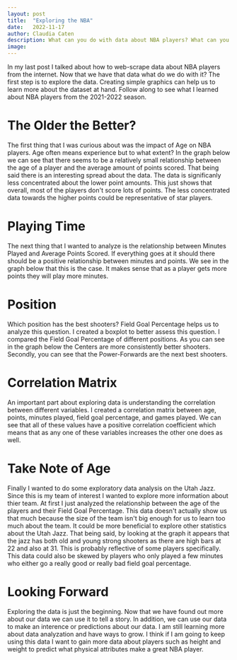 ```yaml
---
layout: post
title:  "Exploring the NBA"
date:   2022-11-17
author: Claudia Caten
description: What can you do with data about NBA players? What can you learn about NBA players?
image: 
---
```


In my last post I talked about how to web-scrape data about NBA players from the internet. Now that we have that data what do we do with it? The first step is to explore the data. Creating simple graphics can help us to learn more about the dataset at hand. Follow along to see what I learned about NBA players from the 2021-2022 season. 

# The Older the Better?
The first thing that I was curious about was the impact of Age on NBA players. Age often means experience but to what extent? In the graph below we can see that there seems to be a relatively small relationship between the age of a player and the average amount of points scored. That being said there is an interesting spread about the data. The data is significanly less concentrated about the lower point amounts. This just shows that overall, most of the players don't score lots of points. The less concentrated data towards the higher points could be representative of star players.

# Playing Time
The next thing that I wanted to analyze is the relationship between Minutes Played and Average Points Scored. If everything goes at it should there should be a positive relationship between minutes and points. We see in the graph below that this is the case. It makes sense that as a player gets more points they will play more minutes. 

# Position 
Which position has the best shooters? Field Goal Percentage helps us to analyze this question. I created a boxplot to better assess this question. I compared the Field Goal Percentage of different positions. As you can see in the graph below the Centers are more consistently better shooters. Secondly, you can see that the Power-Forwards are the next best shooters. 

# Correlation Matrix
An important part about exploring data is understanding the correlation between different variables. I created a correlation matrix between age, points, minutes played, field goal percentage, and games played. We can see that all of these values have a positive correlation coefficient which means that as any one of these variables increases the other one does as well.  

# Take Note of Age
Finally I wanted to do some exploratory data analysis on the Utah Jazz. Since this is my team of interest I wanted to explore more information about thier team. At first I just analyzed the relationship between the age of the players and their Field Goal Percentage. This data doesn't actually show us that much because the size of the team isn't big enough for us to learn too much about the team. It could be more beneficial to explore other statistics about the Utah Jazz. That being said, by looking at the graph it appears that the jazz has both old and young strong shooters as there are high bars at 22 and also at 31. This is probably reflective of some players specifically. This data could also be skewed by players who only played a few minutes who either go a really good or really bad field goal percentage.

# Looking Forward
Exploring the data is just the beginning. Now that we have found out more about our data we can use it to tell a story. In addition, we can use our data to make an interence or predictions about our data. I am still learning more about data analyzation and have ways to grow. I think if I am going to keep using this data I want to gain more data about players such as height and weight to predict what physical attributes make a great NBA player.
